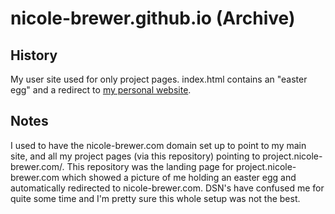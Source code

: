 # nicole-brewer.github.io (Archive)

## History
My user site used for only project pages. index.html contains an "easter egg" and a redirect to [my personal website](https://nicole-brewer.com).

## Notes
I used to have the nicole-brewer.com domain set up to point to my main site, and all my project pages (via this repository) pointing to project.nicole-brewer.com/<repo>. This repository was the landing page for project.nicole-brewer.com which showed a picture of me holding an easter egg and automatically redirected to nicole-brewer.com. DSN's have confused me for quite some time and I'm pretty sure this whole setup was not the best. 
